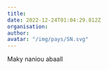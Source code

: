 ```yaml
---
title: 
date: 2022-12-24T01:04:29.812Z
organisation: 
author: 
avatar: "/img/pays/SN.svg"
---
```


Maky naniou abaall 